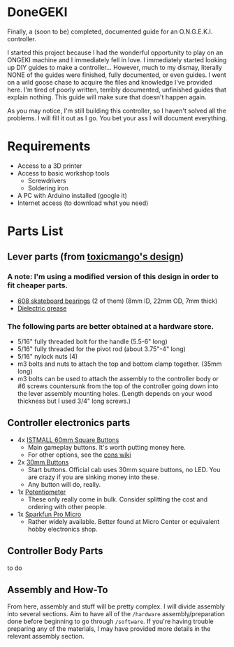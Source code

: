 # DoneGEKI
Finally, a (soon to be) completed, documented guide for an O.N.G.E.K.I. controller.

I started this project because I had the wonderful opportunity to play on an ONGEKI machine and I immediately fell in love. I immediately started looking up DIY guides to make a controller... However, much to my dismay, literally NONE of the guides were finished, fully documented, or even guides. I went on a wild goose chase to acquire the files and knowledge I've provided here. I'm tired of poorly written, terribly documented, unfinished guides that explain nothing. This guide will make sure that doesn't happen again.

As you may notice, I'm still building this controller, so I haven't solved all the problems. I will fill it out as I go. You bet your ass I will document everything.

# Requirements
- Access to a 3D printer
- Access to basic workshop tools
    - Screwdrivers
    - Soldering iron
- A PC with Arduino installed (google it)
- Internet access (to download what you need)

# Parts List
## Lever parts (from [toxicmango's design](https://github.com/toxikmango/Ongeki-Lever))  
### A note: I'm using a modified version of this design in order to fit cheaper parts.
- [608 skateboard bearings](https://smile.amazon.com/gp/product/B07R7PR72H) (2 of them) (8mm ID, 22mm OD, 7mm thick) 
- [Dielectric grease](https://smile.amazon.com/gp/product/B000AL2RI2) 
### The following parts are better obtained at a hardware store.
- 5/16" fully threaded bolt for the handle (5.5-6" long) 
- 5/16" fully threaded for the pivot rod (about 3.75"-4" long) 
- 5/16" nylock nuts (4)
- m3 bolts and nuts to attach the top and bottom clamp together. (35mm long) 
- m3 bolts can be used to attach the assembly to the controller body or #6 screws countersunk from the top of the controller going down into the lever assembly mounting holes. (Length depends on your wood thickness but I used 3/4" long screws.) 


## Controller electronics parts

- 4x [ISTMALL 60mm Square Buttons](https://istmall.co.kr/us/goods/goods_view.php?goodsNo=1009992342)
    - Main gameplay buttons. It's worth putting money here.
    - For other options, see the [cons wiki](https://rhythm-cons.wiki/w/Buttons)
- 2x [30mm Buttons](https://smile.amazon.com/dp/B07WQSMY8B)
    - Start buttons. Official cab uses 30mm square buttons, no LED. You are crazy if you are sinking money into these.
    - Any button will do, really. 
- 1x [Potentiometer](https://smile.amazon.com/dp/B00MCK7JMS)
    - These only really come in bulk. Consider splitting the cost and ordering with other people.
- 1x [Sparkfun Pro Micro](https://www.amazon.com/ATmega32U4-Micro-USB-Development-Compatible-ATmega328/dp/B07PHK8SMR/)
    - Rather widely available. Better found at Micro Center or equivalent hobby electronics shop.

## Controller Body Parts
to do

## Assembly and How-To
From here, assembly and stuff will be pretty complex. I will divide assembly into several sections. Aim to have all of the `/hardware` assembly/preparation done before beginning to go through `/software`. If you're having trouble preparing any of the materials, I may have provided more details in the relevant assembly section. 

